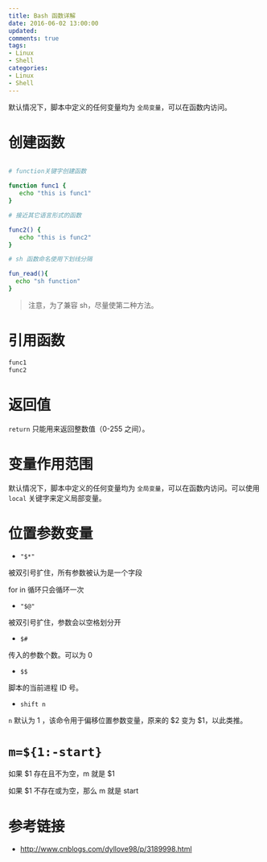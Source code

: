```yaml
---
title: Bash 函数详解
date: 2016-06-02 13:00:00
updated:
comments: true
tags:
- Linux
- Shell
categories:
- Linux
- Shell
---
```


默认情况下，脚本中定义的任何变量均为 `全局变量`，可以在函数内访问。

<!--more-->

# 创建函数

```bash

# function关键字创建函数

function func1 {
   echo "this is func1"
}

# 接近其它语言形式的函数

func2() {
   echo "this is func2"
}

# sh 函数命名使用下划线分隔

fun_read(){
  echo "sh function"
}
```

>注意，为了兼容 sh，尽量使第二种方法。

# 引用函数

```bash
func1
func2
```

# 返回值

`return` 只能用来返回整数值（0-255 之间）。

# 变量作用范围

默认情况下，脚本中定义的任何变量均为 `全局变量`，可以在函数内访问。可以使用 `local` 关键字来定义局部变量。

# 位置参数变量

* `"$*"`

被双引号扩住，所有参数被认为是一个字段

for in 循环只会循环一次

* `"$@"`

被双引号扩住，参数会以空格划分开

* `$#`

传入的参数个数。可以为 0

* `$$`

脚本的当前进程 ID 号。

* `shift n`

`n` 默认为 1 ，该命令用于偏移位置参数变量，原来的 $2 变为 $1，以此类推。

# `m=${1:-start}`

如果 $1 存在且不为空，m 就是 $1

如果 $1 不存在或为空，那么 m 就是 start



# 参考链接

* http://www.cnblogs.com/dyllove98/p/3189998.html
